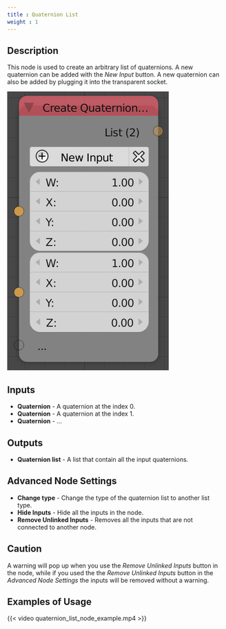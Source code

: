 ```yaml
---
title : Quaternion List
weight : 1
---
```


## Description

This node is used to create an arbitrary list of quaternions. A new
quaternion can be added with the *New Input* button. A new quaternion
can also be added by plugging it into the transparent socket.

![image](quaternion_list_node.png)

## Inputs

  - **Quaternion** - A quaternion at the index 0.
  - **Quaternion** - A quaternion at the index 1.
  - **Quaternion** - ...

## Outputs

  - **Quaternion list** - A list that contain all the input quaternions.

## Advanced Node Settings

  - **Change type** - Change the type of the quaternion list to another
    list type.
  - **Hide Inputs** - Hide all the inputs in the node.
  - **Remove Unlinked Inputs** - Removes all the inputs that are not
    connected to another node.

## Caution

A warning will pop up when you use the *Remove Unlinked Inputs* button
in the node, while if you used the the *Remove Unlinked Inputs* button
in the *Advanced Node Settings* the inputs will be removed without a
warning.

## Examples of Usage

{{< video quaternion_list_node_example.mp4 >}}
